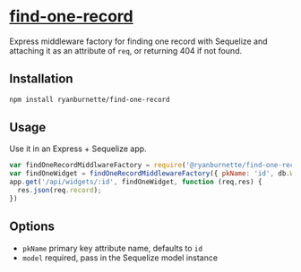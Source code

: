 # [find-one-record](https://github.com/ryanburnette/find-one-record)

Express middleware factory for finding one record with Sequelize and attaching
it as an attribute of `req`, or returning 404 if not found.

## Installation

```bash
npm install ryanburnette/find-one-record
```

## Usage

Use it in an Express + Sequelize app.

```js
var findOneRecordMiddlwareFactory = require('@ryanburnette/find-one-record');
var findOneWidget = findOneRecordMiddlewareFactory({ pkName: 'id', db.Widget });
app.get('/api/widgets/:id', findOneWidget, function (req,res) {
  res.json(req.record);
})
```

## Options

- `pkName` primary key attribute name, defaults to `id`
- `model` required, pass in the Sequelize model instance
